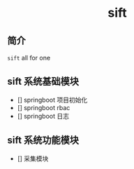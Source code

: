 <h1 align="center">sift</h1>

## 简介

`sift` all for one

## sift 系统基础模块

- [] springboot 项目初始化
- [] springboot rbac
- [] springboot 日志


## sift 系统功能模块 

- [] 采集模块




